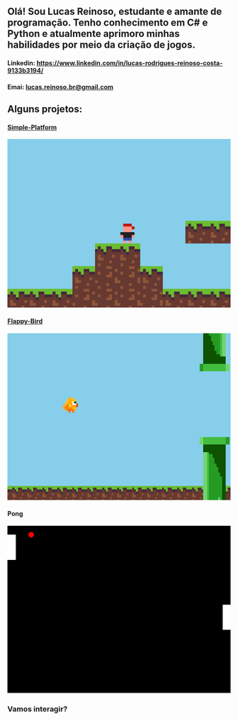 ## Olá! Sou Lucas Reinoso, estudante e amante de programação. Tenho conhecimento em C# e Python e atualmente aprimoro minhas habilidades por meio da criação de jogos.

#### Linkedin: https://www.linkedin.com/in/lucas-rodrigues-reinoso-costa-9133b3194/

#### Emai: lucas.reinoso.br@gmail.com

## Alguns projetos:
#### [Simple-Platform](https://github.com/EuReinoso/Simple-Platform)
![Simple-Platform](https://github.com/EuReinoso/EuReinoso/blob/main/My_platform.gif)

#### [Flappy-Bird](https://github.com/EuReinoso/FlappyBird)
![Flappy](https://github.com/EuReinoso/EuReinoso/blob/main/Flappy.gif)

#### Pong
![Pong](https://github.com/EuReinoso/EuReinoso/blob/main/Pong.gif)

### Vamos interagir?
